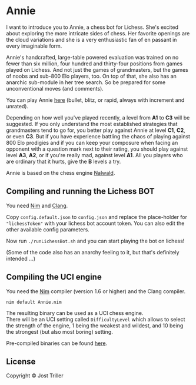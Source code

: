 # Annie

I want to introduce you to Annie, a chess bot for Lichess. She's excited about exploring the more intricate sides of chess. Her favorite openings are the cloud variations and she is a very enthusiastic fan of en passant in every imaginable form.

Annie's handcrafted, large-table powered evaluation was trained on no fewer than six million, four hundred and thirty-four positions from games played on Lichess. And not just the games of grandmasters, but the games of noobs and sub-800 Elo players, too. On top of that, she also has an anarchic sub-module in her tree search. So be prepared for some unconventional moves (and comments).

You can play Annie [here](https://lichess.org/@/Annie_Archy) (bullet, blitz, or rapid, always with increment and unrated).

Depending on how well you've played recently, a level from **A1** to **C3** will be suggested. If you only understand the most established strategies that grandmasters tend to go for, you better play against Annie at level **C1**, **C2**, or even **C3**. But if you have experience battling the chaos of playing against 800 Elo prodigies and if you can keep your composure when facing an opponent with a question mark next to their rating, you should play against level **A3**, **A2**, or if you're really mad, against level **A1**. All you players who are ordinary that it hurts, give the **B** levels a try.

Annie is based on the chess engine [Nalwald](https://gitlab.com/tsoj/Nalwald).

## Compiling and running the Lichess BOT

You need [Nim](https://nim-lang.org/) and [Clang](https://clang.llvm.org/).

Copy `config.default.json` to `config.json` and replace the place-holder for `"lichessToken"` with your lichess bot account token. You can also edit the other available config parameters.

Now run `./runLichessBot.sh` and you can start playing the bot on lichess!

(Some of the code also has an anarchy feeling to it, but that's definitely intended ...)

## Compiling the UCI engine

You need the [Nim](https://nim-lang.org/) compiler (version 1.6 or higher) and the Clang compiler.

```
nim default Annie.nim
```

The resulting binary can be used as a UCI chess engine.  
There will be an UCI setting called `DifficultyLevel` which allows to select the strength of the engine, 1 being the weakest and wildest, and 10 being the strongest (but also most boring) setting.

Pre-compiled binaries can be found [here](https://github.com/tsoj/Annie/releases).

## License

Copyright © Jost Triller
